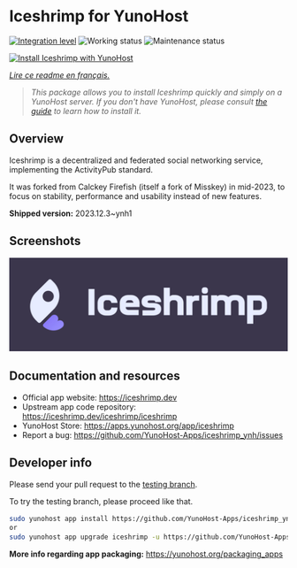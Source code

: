 <!--
N.B.: This README was automatically generated by https://github.com/YunoHost/apps/tree/master/tools/README-generator
It shall NOT be edited by hand.
-->

# Iceshrimp for YunoHost

[![Integration level](https://dash.yunohost.org/integration/iceshrimp.svg)](https://dash.yunohost.org/appci/app/iceshrimp) ![Working status](https://ci-apps.yunohost.org/ci/badges/iceshrimp.status.svg) ![Maintenance status](https://ci-apps.yunohost.org/ci/badges/iceshrimp.maintain.svg)

[![Install Iceshrimp with YunoHost](https://install-app.yunohost.org/install-with-yunohost.svg)](https://install-app.yunohost.org/?app=iceshrimp)

*[Lire ce readme en français.](./README_fr.md)*

> *This package allows you to install Iceshrimp quickly and simply on a YunoHost server.
If you don't have YunoHost, please consult [the guide](https://yunohost.org/#/install) to learn how to install it.*

## Overview

Iceshrimp is a decentralized and federated social networking service, implementing the ActivityPub standard.

It was forked from Calckey Firefish (itself a fork of Misskey) in mid-2023, to focus on stability, performance and usability instead of new features.

**Shipped version:** 2023.12.3~ynh1

## Screenshots

![Screenshot of Iceshrimp](./doc/screenshots/example.jpg)

## Documentation and resources

* Official app website: <https://iceshrimp.dev>
* Upstream app code repository: <https://iceshrimp.dev/iceshrimp/iceshrimp>
* YunoHost Store: <https://apps.yunohost.org/app/iceshrimp>
* Report a bug: <https://github.com/YunoHost-Apps/iceshrimp_ynh/issues>

## Developer info

Please send your pull request to the [testing branch](https://github.com/YunoHost-Apps/iceshrimp_ynh/tree/testing).

To try the testing branch, please proceed like that.

``` bash
sudo yunohost app install https://github.com/YunoHost-Apps/iceshrimp_ynh/tree/testing --debug
or
sudo yunohost app upgrade iceshrimp -u https://github.com/YunoHost-Apps/iceshrimp_ynh/tree/testing --debug
```

**More info regarding app packaging:** <https://yunohost.org/packaging_apps>
